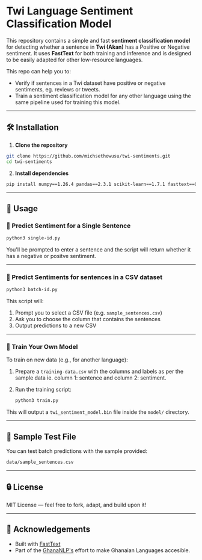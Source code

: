 # Twi Language Sentiment Classification Model

This repository contains a simple and fast **sentiment classification model** for detecting whether a sentence in **Twi (Akan)** has a Positive or Negative sentiment. It uses **FastText** for both training and inference and is designed to be easily adapted for other low-resource languages.

This repo can help you to:

- Verify if sentences in a Twi dataset have positive or negative sentiments, eg. reviews or tweets.
- Train a sentiment classification model for any other language using the same pipeline used for training this model.

---

## 🛠️ Installation

1. **Clone the repository**

```bash
git clone https://github.com/michsethowusu/twi-sentiments.git
cd twi-sentiments
```

2. **Install dependencies**

```bash
pip install numpy==1.26.4 pandas==2.3.1 scikit-learn==1.7.1 fasttext==0.9.3
```


---

## 🚀 Usage

### 🔹 Predict Sentiment for a Single Sentence

```bash
python3 single-id.py
```

You'll be prompted to enter a sentence and the script will return whether it has a negative or positve sentiment.

---

### 🔹 Predict Sentiments for sentences in a CSV dataset

```bash
python3 batch-id.py
```

This script will:
1. Prompt you to select a CSV file (e.g. `sample_sentences.csv`)
2. Ask you to choose the column that contains the sentences
3. Output predictions to a new CSV

---

### 🔹 Train Your Own Model

To train on new data (e.g., for another language):

1. Prepare a `training-data.csv` with the columns and labels as per the sample data ie. column 1: sentence and column 2: sentiment.

2. Run the training script:
    ```bash
    python3 train.py
    ```

This will output a `twi_sentiment_model.bin` file inside the `model/` directory.

---

## 🧪 Sample Test File

You can test batch predictions with the sample provided:

```bash
data/sample_sentences.csv
```

---

## 🔒 License

MIT License — feel free to fork, adapt, and build upon it!

---

## 🙌 Acknowledgements

- Built with [FastText](https://fasttext.cc/)
- Part of the [GhanaNLP's](https://github.com/GhanaNLP) effort to make Ghanaian Languages accesible.

